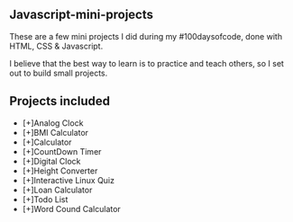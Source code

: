 ## Javascript-mini-projects

These are a few mini projects I did during my #100daysofcode, done with HTML, CSS & Javascript.

I believe that the best way to learn is to practice and teach others, so I set out to build small projects. 

## Projects included

- [+]Analog Clock
- [+]BMI Calculator
- [+]Calculator
- [+]CountDown Timer
- [+]Digital Clock
- [+]Height Converter
- [+]Interactive Linux Quiz
- [+]Loan Calculator
- [+]Todo List
- [+]Word Cound Calculator

